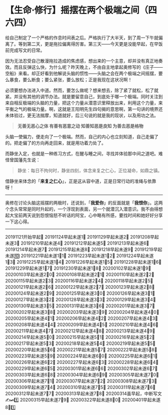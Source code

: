 # 【生命⋅修行】摇摆在两个极端之间（四六四）

给自己制定了一个严格的作息时间表之后。严格执行了大半天，到了周一下午就偏离了。等到第二天，更是拖拉偏离得厉害。第三天——今天更是没能早起，在早饭前完成写文的日常。

因为无法忍受自己散漫拖拉造成的焦虑感，想出来的一个主意，却并没有真正地奏效。而且反弹这么快，为什么呢？昨天晚上，不由自主地拿起奥修写的《庄子——空船》来看。却正好看到他解说头脑的惯性——头脑之会在两个极端之间摇摆，要么暴食，要么断食；要么紧张，要么放松；正是我现在这状况啊！

必须要想办法进入中道。然而，要怎么做呢？想来想去，除了紧了就松，松了就紧。并没有其他的调节办法。就是要留意自己，到底处于哪一个极端。同时关注到来自相反极端的头脑的力量，把这个力量从潜意识里释放出来，利用这个力量，来平衡之气的极端力量。啊，这就是王阳明先生四句揭的意思啊，第一句讲的境界还未体验过，更无法揣摩，知道就好，后三句说的就是我的现状，以及用功之法。

> **无善无恶心之体
> 有善有恶意之动
> 知善知恶是良知
> 为善去恶是格物**

头脑一使偏力，便走向了一个极端。然而，自己的内心也立刻知道，自己走偏了的。把走偏了的方向再走回来，就是用功着力处了。

而静坐入定，也就是一种练习方式，在醒与睡之间，寻找并体验那中间之道吧。难怪曾国藩先生说：

> 静坐：每日不拘何时，静坐四刻，体念来复之仁心，正位凝命，如鼎之镇。

借静坐来体念的「**来复之仁心**」，正是这从容中道，正是日常行动的准绳与依靠呀！

----

奥修在讨论头脑这摇摆的两极时，还说到，「**我爱你**」的反面就是「**我恨你**」。这两个念头常常是同时升起的，一个浮现到表面，另一个就潜沉入潜意识。我不由得想起大宝前两天说到怨恨恼怒不听话的阿宝，心中略有所感，要找时间和她好好分享一下这心得。

----

20191121开始早起💪
20191124早起未遂1⃣️
20191129早起未遂2⃣️
20191208早起未遂3⃣️
20191210早起未遂4⃣️
20191212早起未遂5⃣️
20191213早起未遂6⃣️
20191214早起未遂7⃣️
20191215早起未遂8⃣️
20191218早起未遂9⃣️
20191219早起未遂🔟
20191221早起未遂1⃣️1⃣️
20191223早起未遂1⃣️2⃣️
20191224早起未遂1⃣️3⃣️
20191225早起未遂1⃣️4⃣️
20191226早起未遂1⃣️5⃣️
20191228早起未遂1⃣️6⃣️
20191229早起未遂1⃣️7⃣️
20191230早起未遂1⃣️8⃣️
20200102早起未遂1⃣️9⃣️
20200103早起未遂2⃣️0⃣️
20200108早起未遂2⃣️1⃣️
20200110早起未遂2⃣️2⃣️
20200115早起未遂2⃣️3⃣️
20200116早起未遂2⃣️4⃣️
20200118早起未遂2⃣️5⃣️
20200121早起未遂2⃣️6⃣️
20200122早起未遂2⃣️7⃣️
20200123早起未遂2⃣️8⃣️
20200124早起未遂2⃣️9⃣️
20200125早起未遂3⃣️0⃣️
20200126早起未遂3⃣️1⃣️
20200127早起未遂3⃣️2⃣️
20200128早起未遂3⃣️3⃣️
20200129早起未遂3⃣️4⃣️
20200130早起未遂3⃣️5⃣️
20200131早起未遂3⃣️6⃣️
20200201早起未遂3⃣️7⃣️
20200202早起未遂3⃣️8⃣️
20200203早起未遂3⃣️9⃣️
20200204早起未遂4⃣️0⃣️
20200205早起未遂4⃣️1⃣️
20200206早起未遂4⃣️2⃣️
20200207早起未遂4⃣️3⃣️
20200208早起未遂4⃣️4⃣️
20200209早起未遂4⃣️5⃣️
20200210早起未遂4⃣️6⃣️
20200211早起未遂4⃣️7⃣️
20200212早起未遂4⃣️8⃣️
20200213早起未遂4⃣️9⃣️
20200214早起未遂5⃣️0⃣️
20200215早起未遂5⃣️1⃣️
20200216早起未遂5⃣️2⃣️
20200217早起未遂5⃣️3⃣️
20200218早起未遂5⃣️4⃣️
20200219早起未遂5⃣️5⃣️
20200220早起未遂5⃣️6⃣️
20200221早起未遂5⃣️7⃣️
20200222早起未遂5⃣️8⃣️
20200223早起未遂5⃣️9⃣️
20200224早起未遂6⃣️0⃣️
20200225早起未遂6⃣️1⃣️
20200226早起未遂6⃣️2⃣️
20200227早起未遂6⃣️3⃣️
20200228早起未遂6⃣️4⃣️
20200229早起未遂6⃣️5⃣️
20200301早起未遂6⃣️6⃣️
20200302早起未遂6⃣️7⃣️
20200303早起未遂6⃣️8⃣️
20200304早起未遂6⃣️9⃣️
20200305早起未遂7⃣️0⃣️
20200306早起未遂7⃣️1⃣️
20200307早起未遂7⃣️2⃣️
20200308早起未遂7⃣️3⃣️
20200309早起未遂7⃣️4⃣️
20200310早起未遂7⃣️5⃣️
20200311早起未遂7⃣️6⃣️
20200312早起未遂7⃣️7⃣️
20200313早起未遂7⃣️8⃣️
20200314虽早起，中断写文✍️⏯1️⃣
20200315早起未遂7⃣️9⃣️
20200322早起未遂8⃣️0⃣️
20200401早起未遂8⃣️1️⃣